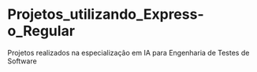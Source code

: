 # Projetos_utilizando_Express-o_Regular
Projetos realizados na especialização em IA para Engenharia de Testes de Software
